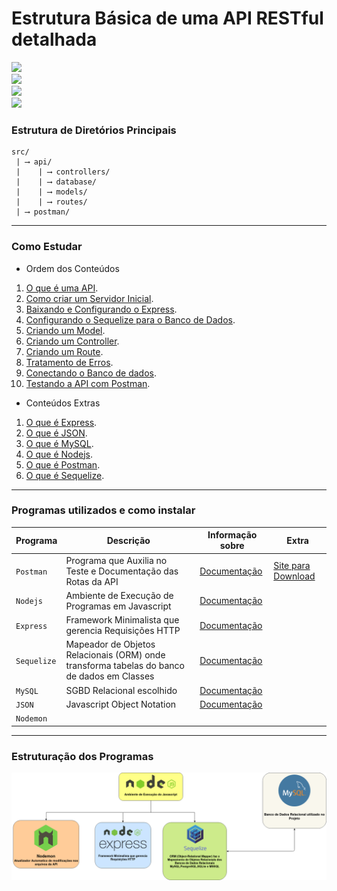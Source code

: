 # Estrutura Básica de uma API RESTful detalhada

![](https://img.shields.io/badge/Express-4.17.1-brightgreen) <br> ![](https://img.shields.io/badge/mysql2-2.2.5-blueviolet) <br> ![](https://img.shields.io/badge/sequelize-6.3.5-blue) <br> ![](https://img.shields.io/badge/body--parser-1.19.0-ff69b4)


### Estrutura de Diretórios Principais

```text
src/
 | ⟶ api/
 |    | ⟶ controllers/
 |    | ⟶ database/
 |    | ⟶ models/
 |    | ⟶ routes/
 | ⟶ postman/
```

---

### Como Estudar

* Ordem dos Conteúdos

1. [O que é uma API](markdown/1-O-que-é-uma-api.md).
2. [Como criar um Servidor Inicial](markdown/2-Servidor-Inicial.md).
3. [Baixando e Configurando o Express](markdown/3-Configurando-Express.md).
4. [Configurando o Sequelize para o Banco de Dados](markdown/4-Configurando-Banco-de-Dados.md).
5. [Criando um Model](markdown/5-Criando-um-Model.md).
6. [Criando um Controller](markdown/6-Criando-um-Controller.md).
7. [Criando um Route](markdown/7-Criando-um-Route.md).
8. [Tratamento de Erros](markdown/8-Tratamento-de-Erros-Globais.md).
9. [Conectando o Banco de dados](markdown/9-Conectando-Banco-de-Dados.md).
10. [Testando a API com Postman](markdown/10-Testando-a-API.md).

* Conteúdos Extras

1. [O que é Express](markdown/express.md).
2. [O que é JSON](markdown/json.md).
3. [O que é MySQL](markdown/mysql.md).
4. [O que é Nodejs](markdown/nodejs.md).
5. [O que é Postman](markdown/postman.md).
6. [O que é Sequelize](markdown/sequelize.md).

---

### Programas utilizados e como instalar

Programa|Descrição|Informação sobre|Extra|
|---|---|---|---|
`Postman`|Programa que Auxilia no Teste e Documentação das Rotas da API|[Documentação](src/postman/README.md)|[Site para Download](https://www.postman.com/downloads/)
`Nodejs`|Ambiente de Execução de Programas em Javascript|[Documentação](markdown/nodejs.md)|
`Express`|Framework Minimalista que gerencia Requisições HTTP|[Documentação](markdown/express.md)|
`Sequelize`|Mapeador de Objetos Relacionais (ORM) onde transforma tabelas do banco de dados em Classes|[Documentação](markdown/sequelize.md)|
`MySQL`|SGBD Relacional escolhido|[Documentação](markdown/mysql.md)|
`JSON`|Javascript Object Notation|[Documentação](markdown/json.md)|
`Nodemon`||

---

### Estruturação dos Programas

<img src="images/programs/programas-api-restful.png">

